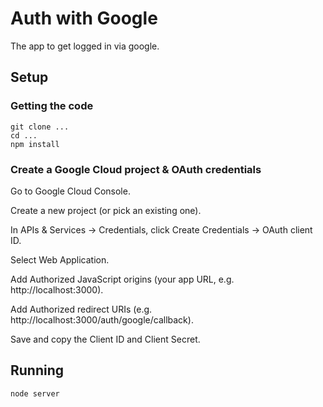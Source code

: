 # Auth with Google

The app to get logged in via google.

## Setup

### Getting the code

```
git clone ...
cd ...
npm install
```

### Create a Google Cloud project & OAuth credentials

Go to Google Cloud Console.

Create a new project (or pick an existing one).

In APIs & Services → Credentials, click Create Credentials → OAuth client ID.

Select Web Application.

Add Authorized JavaScript origins (your app URL, e.g. http://localhost:3000).

Add Authorized redirect URIs (e.g. http://localhost:3000/auth/google/callback).

Save and copy the Client ID and Client Secret.

## Running

```
node server
```
